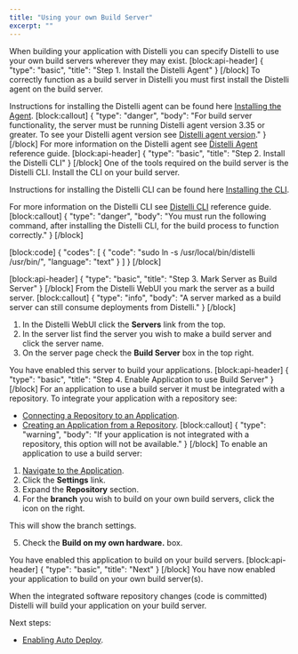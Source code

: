 ```yaml
---
title: "Using your own Build Server"
excerpt: ""
---
```

When building your application with Distelli you can specify Distelli to use your own build servers wherever they may exist.
[block:api-header]
{
  "type": "basic",
  "title": "Step 1. Install the Distelli Agent"
}
[/block]
To correctly function as a build server in Distelli you must first install the Distelli agent on the build server.

Instructions for installing the Distelli agent can be found here [Installing the Agent](doc:installing-the-agent).
[block:callout]
{
  "type": "danger",
  "body": "For build server functionality, the server must be running Distelli agent version 3.35 or greater. To see your Distelli agent version see [Distelli agent version](doc:distelli-agent#dagent-version)."
}
[/block]
For more information on the Distelli agent see [Distelli Agent](doc:distelli-agent) reference guide.
[block:api-header]
{
  "type": "basic",
  "title": "Step 2. Install the Distelli CLI"
}
[/block]
One of the tools required on the build server is the Distelli CLI. Install the CLI on your build server.

Instructions for installing the Distelli CLI can be found here [Installing the CLI](doc:installing-the-cli).

For more information on the Distelli CLI see [Distelli CLI](doc:distelli-cli) reference guide.
[block:callout]
{
  "type": "danger",
  "body": "You must run the following command, after installing the Distelli CLI, for the build process to function correctly."
}
[/block]

[block:code]
{
  "codes": [
    {
      "code": "sudo ln -s /usr/local/bin/distelli /usr/bin/",
      "language": "text"
    }
  ]
}
[/block]

[block:api-header]
{
  "type": "basic",
  "title": "Step 3. Mark Server as Build Server"
}
[/block]
From the Distelli WebUI you mark the server as a build server.
[block:callout]
{
  "type": "info",
  "body": "A server marked as a build server can still consume deployments from Distelli."
}
[/block]
1. In the Distelli WebUI click the **Servers** link from the top.
2. In the server list find the server you wish to make a build server and click the server name.
3. On the server page check the **Build Server** box in the top right.

You have enabled this server to build your applications.
[block:api-header]
{
  "type": "basic",
  "title": "Step 4. Enable Application to use Build Server"
}
[/block]
For an application to use a build server it must be integrated with a repository. To integrate your application with a repository see:
* [Connecting a Repository to an Application](doc:connecting-a-repository-to-an-application).
* [Creating an Application from a Repository](doc:creating-an-application-from-a-repository).
[block:callout]
{
  "type": "warning",
  "body": "If your application is not integrated with a repository, this option will not be available."
}
[/block]
To enable an application to use a build server:
1. [Navigate to the Application](doc:navigating-to-an-application). 
2. Click the **Settings** link.
3. Expand the **Repository** section.
4. For the **branch** you wish to build on your own build servers, click the icon on the right.

This will show the branch settings.

5. Check the **Build on my own hardware.** box.

You have enabled this application to build on your build servers.
[block:api-header]
{
  "type": "basic",
  "title": "Next"
}
[/block]
You have now enabled your application to build on your own build server(s).

When the integrated software repository changes (code is committed) Distelli will build your application on your build server.

Next steps:
* [Enabling Auto Deploy](doc:enabling-auto-deploy).